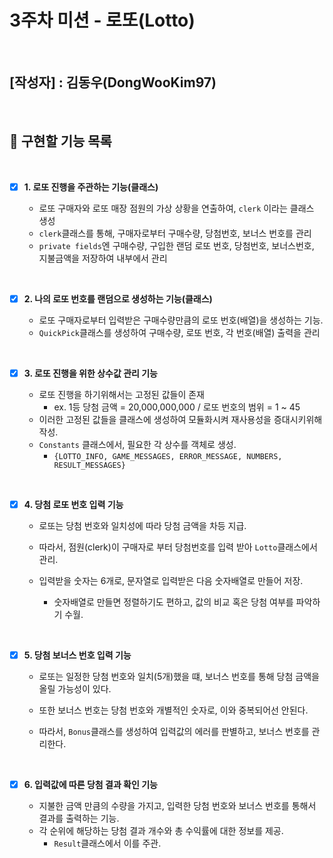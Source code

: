 # 3주차 미션 - 로또(Lotto)

<br>

## [작성자] : 김동우(DongWooKim97)

<br>

## 📝 구현할 기능 목록

<br>

- [x] **1. 로또 진행을 주관하는 기능(클래스)**

  - 로또 구매자와 로또 매장 점원의 가상 상황을 연출하여, `clerk` 이라는 클래스 생성
  - `clerk`클래스를 통해, 구매자로부터 구매수량, 당첨번호, 보너스 번호를 관리
  - `private fields`엔 구매수량, 구입한 랜덤 로또 번호, 당첨번호, 보너스번호, 지불금액을 저장하여 내부에서 관리

<br>

- [x] **2. 나의 로또 번호를 랜덤으로 생성하는 기능(클래스)**

  - 로또 구매자로부터 입력받은 구매수량만큼의 로또 번호(배열)을 생성하는 기능.
  - `QuickPick`클래스를 생성하여 구매수량, 로또 번호, 각 번호(배열) 출력을 관리

<br>

- [x] **3. 로또 진행을 위한 상수값 관리 기능**

  - 로또 진행을 하기위해서는 고정된 값들이 존재
    - ex. 1등 당첨 금액 = 20,000,000,000 / 로또 번호의 범위 = 1 ~ 45
  - 이러한 고정된 값들을 클래스에 생성하여 모듈화시켜 재사용성을 증대시키위해 작성.
  - `Constants` 클래스에서, 필요한 각 상수를 객체로 생성.
    - `{LOTTO_INFO, GAME_MESSAGES, ERROR_MESSAGE, NUMBERS, RESULT_MESSAGES}`

<br>

- [x] **4. 당첨 로또 번호 입력 기능**

  - 로또는 당첨 번호와 일치성에 따라 당첨 금액을 차등 지급.
  - 따라서, 점원(clerk)이 구매자로 부터 당첨번호를 입력 받아 `Lotto`클래스에서 관리.

  - 입력받을 숫자는 6개로, 문자열로 입력받은 다음 숫자배열로 만들어 저장.
    - 숫자배열로 만들면 정렬하기도 편하고, 값의 비교 혹은 당첨 여부를 파악하기 수월.

<br>

- [x] **5. 당첨 보너스 번호 입력 기능**

  - 로또는 일정한 당첨 번호와 일치(5개)했을 떄, 보너스 번호를 통해 당첨 금액을 올릴 가능성이 있다.
  - 또한 보너스 번호는 당첨 번호와 개별적인 숫자로, 이와 중복되어선 안된다.

  - 따라서, `Bonus`클래스를 생성하여 입력값의 에러를 판별하고, 보너스 번호를 관리한다.

<br>

- [x] **6. 입력값에 따른 당첨 결과 확인 기능**

  - 지불한 금액 만큼의 수량을 가지고, 입력한 당첨 번호와 보너스 번호를 통해서 결과를 출력하는 기능.
  - 각 순위에 해당하는 당첨 결과 개수와 총 수익률에 대한 정보를 제공.
    - `Result`클래스에서 이를 주관.
